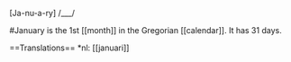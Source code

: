 [Ja-nu-a-ry] /___/

#January is the 1st [[month]] in the Gregorian [[calendar]]. It has 31 days.

==Translations==
*nl: [[januari]]